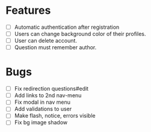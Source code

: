 # Features
- [ ] Automatic authentication after registration
- [ ] Users can change background color of their profiles.
- [ ] User can delete account.
- [ ] Question must remember author.

# Bugs
- [ ] Fix redirection questions#edit
- [ ] Add links to 2nd nav-menu
- [ ] Fix modal in nav menu
- [ ] Add validations to user
- [ ] Make flash, notice, errors visible
- [ ] Fix bg image shadow

